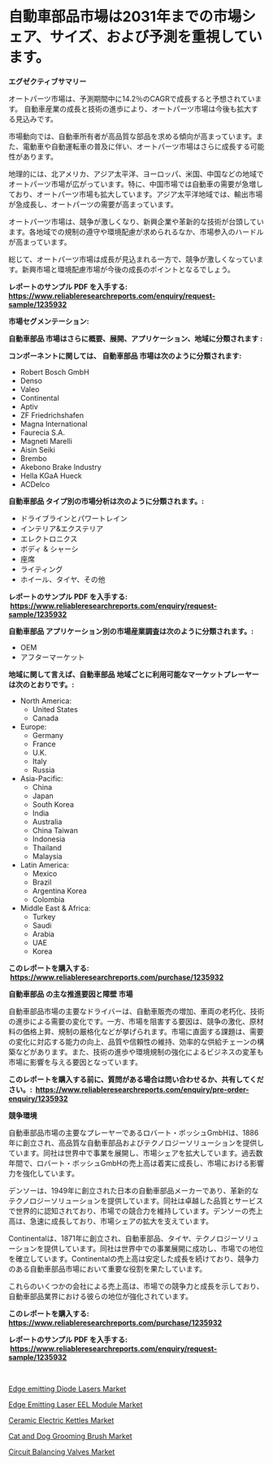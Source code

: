 <p><h1>自動車部品市場は2031年までの市場シェア、サイズ、および予測を重視しています。</h1></p><p><strong>エグゼクティブサマリー</strong></p>
<p><p>オートパーツ市場は、予測期間中に14.2％のCAGRで成長すると予想されています。 自動車産業の成長と技術の進歩により、オートパーツ市場は今後も拡大する見込みです。</p><p>市場動向では、自動車所有者が高品質な部品を求める傾向が高まっています。また、電動車や自動運転車の普及に伴い、オートパーツ市場はさらに成長する可能性があります。</p><p>地理的には、北アメリカ、アジア太平洋、ヨーロッパ、米国、中国などの地域でオートパーツ市場が広がっています。特に、中国市場では自動車の需要が急増しており、オートパーツ市場も拡大しています。アジア太平洋地域では、輸出市場が急成長し、オートパーツの需要が高まっています。</p><p>オートパーツ市場は、競争が激しくなり、新興企業や革新的な技術が台頭しています。各地域での規制の遵守や環境配慮が求められるなか、市場参入のハードルが高まっています。</p><p>総じて、オートパーツ市場は成長が見込まれる一方で、競争が激しくなっています。新興市場と環境配慮市場が今後の成長のポイントとなるでしょう。</p></p>
<p><strong>レポートのサンプル PDF を入手する: <a href="https://www.reliableresearchreports.com/enquiry/request-sample/1235932">https://www.reliableresearchreports.com/enquiry/request-sample/1235932</a></strong></p>
<p><strong>市場セグメンテーション:</strong></p>
<p><strong> 自動車部品 市場はさらに概要、展開、アプリケーション、地域に分類されます :</strong></p>
<p><strong>コンポーネントに関しては、 自動車部品 市場は次のように分類されます: &nbsp;</strong></p>
<p><ul><li>Robert Bosch GmbH</li><li>Denso</li><li>Valeo</li><li>Continental</li><li>Aptiv</li><li>ZF Friedrichshafen</li><li>Magna International</li><li>Faurecia S.A.</li><li>Magneti Marelli</li><li>Aisin Seiki</li><li>Brembo</li><li>Akebono Brake Industry</li><li>Hella KGaA Hueck</li><li>ACDelco</li></ul></p>
<p><strong> 自動車部品 タイプ別の市場分析は次のように分類されます。:</strong></p>
<p><ul><li>ドライブラインとパワートレイン</li><li>インテリア&エクステリア</li><li>エレクトロニクス</li><li>ボディ & シャーシ</li><li>座席</li><li>ライティング</li><li>ホイール、タイヤ、その他</li></ul></p>
<p><strong>レポートのサンプル PDF を入手する: &nbsp;<a href="https://www.reliableresearchreports.com/enquiry/request-sample/1235932">https://www.reliableresearchreports.com/enquiry/request-sample/1235932</a></strong></p>
<p><strong> 自動車部品 アプリケーション別の市場産業調査は次のように分類されます。:</strong></p>
<p><ul><li>OEM</li><li>アフターマーケット</li></ul></p>
<p><strong>地域に関して言えば、自動車部品 地域ごとに利用可能なマーケットプレーヤーは次のとおりです。:</strong></p>
<p><ul>
    <li>
        North America:
        <ul>
            <li>United States</li>
            <li>Canada</li>
        </ul>
    </li>
    <li>
        Europe:
        <ul>
            <li>Germany</li>
            <li>France</li>
            <li>U.K.</li>
            <li>Italy</li>
            <li>Russia</li>
        </ul>
    </li>
    <li>
        Asia-Pacific:
        <ul>
            <li>China</li>
            <li>Japan</li>
            <li>South Korea</li>
            <li>India</li>
            <li>Australia</li>
            <li>China Taiwan</li>
            <li>Indonesia</li>
            <li>Thailand</li>
            <li>Malaysia</li>
        </ul>
    </li>
    <li>
        Latin America:
        <ul>
            <li>Mexico</li>
            <li>Brazil</li>
            <li>Argentina Korea</li>
            <li>Colombia</li>
        </ul>
    </li>
    <li>
        Middle East & Africa:
        <ul>
            <li>Turkey</li>
            <li>Saudi</li>
            <li>Arabia</li>
            <li>UAE</li>
            <li>Korea</li>
        </ul>
    </li>
    </ul></p>
<p><strong>このレポートを購入する: &nbsp;<a href="https://www.reliableresearchreports.com/purchase/1235932">https://www.reliableresearchreports.com/purchase/1235932</a></strong></p>
<p><strong>自動車部品 の主な推進要因と障壁 市場</strong></p>
<p><p>自動車部品市場の主要なドライバーは、自動車販売の増加、車両の老朽化、技術の進歩による需要の変化です。一方、市場を阻害する要因は、競争の激化、原材料の価格上昇、規制の厳格化などが挙げられます。市場に直面する課題は、需要の変化に対応する能力の向上、品質や信頼性の維持、効率的な供給チェーンの構築などがあります。また、技術の進歩や環境規制の強化によるビジネスの変革も市場に影響を与える要因となっています。</p></p>
<p><strong>このレポートを購入する前に、質問がある場合は問い合わせるか、共有してください。:&nbsp; <a href="https://www.reliableresearchreports.com/enquiry/pre-order-enquiry/1235932">https://www.reliableresearchreports.com/enquiry/pre-order-enquiry/1235932</a></strong></p>
<p><strong>競争環境</strong></p>
<p><p>自動車部品市場の主要なプレーヤーであるロバート・ボッシュGmbHは、1886年に創立され、高品質な自動車部品およびテクノロジーソリューションを提供しています。同社は世界中で事業を展開し、市場シェアを拡大しています。過去数年間で、ロバート・ボッシュGmbHの売上高は着実に成長し、市場における影響力を強化しています。</p><p>デンソーは、1949年に創立された日本の自動車部品メーカーであり、革新的なテクノロジーソリューションを提供しています。同社は卓越した品質とサービスで世界的に認知されており、市場での競合力を維持しています。デンソーの売上高は、急速に成長しており、市場シェアの拡大を支えています。</p><p>Continentalは、1871年に創立され、自動車部品、タイヤ、テクノロジーソリューションを提供しています。同社は世界中での事業展開に成功し、市場での地位を確立しています。Continentalの売上高は安定した成長を続けており、競争力のある自動車部品市場において重要な役割を果たしています。</p><p>これらのいくつかの会社による売上高は、市場での競争力と成長を示しており、自動車部品業界における彼らの地位が強化されています。</p></p>
<p><strong>このレポートを購入する: &nbsp; <a href="https://www.reliableresearchreports.com/purchase/1235932">https://www.reliableresearchreports.com/purchase/1235932</a></strong></p>
<p><strong>レポートのサンプル PDF を入手する: &nbsp;<a href="https://www.reliableresearchreports.com/enquiry/request-sample/1235932">https://www.reliableresearchreports.com/enquiry/request-sample/1235932</a></strong><strong></strong></p>
<p>&nbsp;</p>
<p><p><a href="https://github.com/johnbach50/Market-Research-Report-List-2/blob/main/edge-emitting-diode-lasers-market.md">Edge emitting Diode Lasers Market</a></p><p><a href="https://github.com/pjcfca/Market-Research-Report-List-1/blob/main/edge-emitting-laser-eel-module-market.md">Edge Emitting Laser EEL Module Market</a></p><p><a href="https://silk-columnist-571.notion.site/Ceramic-Electric-Kettles-Market-Size-Market-Trends-and-Growth-Outlook-forecasted-for-period-from-2-00c735c1e14f4af2b203972ad2c0f157">Ceramic Electric Kettles Market</a></p><p><a href="https://view.publitas.com/reportprime-1/cat-and-dog-grooming-brush-market-analysis-examines-its-scope-on-growth-opportunities-and-forecasted-trends-spanning-from-2024-to-2031/">Cat and Dog Grooming Brush Market</a></p><p><a href="https://cat-emmental-94b.notion.site/Circuit-Balancing-Valves-Market-Furnish-Information-about-Market-Size-Market-Share-Market-Dynamics-f946da46537e416b8f7f77448d2246f2">Circuit Balancing Valves Market</a></p></p>